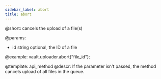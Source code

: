 ```yaml
---
sidebar_label: abort
title: abort
---          
```


@short: cancels the upload of a file(s)

@params:

* id	 string 		optional, the ID of a file


@example:
vault.uploader.abort("file_id");

@template: api_method
@descr:
If the parameter isn't passed, the method cancels upload of all files in the queue.


